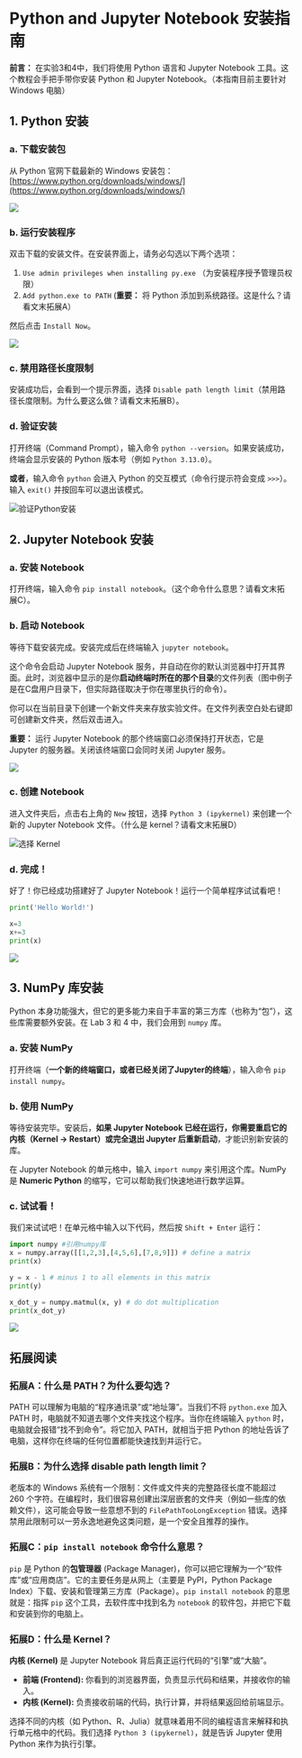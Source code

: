 # Python and Jupyter Notebook 安装指南

**前言：** 在实验3和4中，我们将使用 Python 语言和 Jupyter Notebook 工具。这个教程会手把手带你安装 Python 和 Jupyter Notebook。（本指南目前主要针对 Windows 电脑）

## 1. Python 安装

### a. 下载安装包
从 Python 官网下载最新的 Windows 安装包：
[https://www.python.org/downloads/windows/](https://www.python.org/downloads/windows/)

![](./media/image1.png)

### b. 运行安装程序
双击下载的安装文件。在安装界面上，请务必勾选以下两个选项：

1.  `Use admin privileges when installing py.exe` （为安装程序授予管理员权限）
2.  `Add python.exe to PATH` (**重要：** 将 Python 添加到系统路径。这是什么？请看文末拓展A）

然后点击 `Install Now`。

![](./media/image2.png)

### c. 禁用路径长度限制
安装成功后，会看到一个提示界面，选择 `Disable path length limit`（禁用路径长度限制。为什么要这么做？请看文末拓展B）。

### d. 验证安装
打开终端（Command Prompt），输入命令 `python --version`。如果安装成功，终端会显示安装的 Python 版本号（例如 `Python 3.13.0`）。

**或者**，输入命令 `python` 会进入 Python 的交互模式（命令行提示符会变成 `>>>`）。输入 `exit()` 并按回车可以退出该模式。

![验证Python安装](./media/image3.png)

## 2. Jupyter Notebook 安装

### a. 安装 Notebook
打开终端，输入命令 `pip install notebook`。（这个命令什么意思？请看文末拓展C）。

### b. 启动 Notebook
等待下载安装完成。安装完成后在终端输入 `jupyter notebook`。

这个命令会启动 Jupyter Notebook 服务，并自动在你的默认浏览器中打开其界面。此时，浏览器中显示的是你**启动终端时所在的那个目录**的文件列表（图中例子是在C盘用户目录下，但实际路径取决于你在哪里执行的命令）。

你可以在当前目录下创建一个新文件夹来存放实验文件。在文件列表空白处右键即可创建新文件夹，然后双击进入。

**重要：** 运行 Jupyter Notebook 的那个终端窗口必须保持打开状态，它是 Jupyter 的服务器。关闭该终端窗口会同时关闭 Jupyter 服务。

![](./media/image4.png)

### c. 创建 Notebook
进入文件夹后，点击右上角的 `New` 按钮，选择 `Python 3 (ipykernel)` 来创建一个新的 Jupyter Notebook 文件。（什么是 kernel？请看文末拓展D）

![选择 Kernel](./media/image5.png)

### d. 完成！
好了！你已经成功搭建好了 Jupyter Notebook！运行一个简单程序试试看吧！

```python
print('Hello World!')

x=3
x+=3
print(x)
```

![](./media/image6.png)

## 3. NumPy 库安装

Python 本身功能强大，但它的更多能力来自于丰富的第三方库（也称为“包”），这些库需要额外安装。在 Lab 3 和 4 中，我们会用到 `numpy` 库。

### a. 安装 NumPy
打开终端（**一个新的终端窗口，或者已经关闭了Jupyter的终端**），输入命令 `pip install numpy`。

### b. 使用 NumPy
等待安装完毕。安装后，**如果 Jupyter Notebook 已经在运行，你需要重启它的内核（Kernel -> Restart）或完全退出 Jupyter 后重新启动**，才能识别新安装的库。

在 Jupyter Notebook 的单元格中，输入 `import numpy` 来引用这个库。NumPy 是 **Numeric Python** 的缩写，它可以帮助我们快速地进行数学运算。

### c. 试试看！
我们来试试吧！在单元格中输入以下代码，然后按 `Shift + Enter` 运行：

```python
import numpy #引用numpy库
x = numpy.array([[1,2,3],[4,5,6],[7,8,9]]) # define a matrix
print(x)

y = x - 1 # minus 1 to all elements in this matrix
print(y)

x_dot_y = numpy.matmul(x, y) # do dot multiplication
print(x_dot_y)
```

![](./media/image7.png)

## 拓展阅读

### 拓展A：什么是 PATH？为什么要勾选？

PATH 可以理解为电脑的“程序通讯录”或“地址簿”。当我们不将 `python.exe` 加入 PATH 时，电脑就不知道去哪个文件夹找这个程序。当你在终端输入 `python` 时，电脑就会报错“找不到命令”。将它加入 PATH，就相当于把 Python 的地址告诉了电脑，这样你在终端的任何位置都能快速找到并运行它。

### 拓展B：为什么选择 disable path length limit？

老版本的 Windows 系统有一个限制：文件或文件夹的完整路径长度不能超过 260 个字符。在编程时，我们很容易创建出深层嵌套的文件夹（例如一些库的依赖文件），这可能会导致一些意想不到的 `FilePathTooLongException` 错误。选择禁用此限制可以一劳永逸地避免这类问题，是一个安全且推荐的操作。

### 拓展C：`pip install notebook` 命令什么意思？

`pip` 是 Python 的**包管理器** (Package Manager)，你可以把它理解为一个“软件库”或“应用商店”。它的主要任务是从网上（主要是 PyPI，Python Package Index）下载、安装和管理第三方库（Package）。`pip install notebook` 的意思就是：指挥 `pip` 这个工具，去软件库中找到名为 `notebook` 的软件包，并把它下载和安装到你的电脑上。

### 拓展D：什么是 Kernel？

**内核 (Kernel)** 是 Jupyter Notebook 背后真正运行代码的“引擎”或“大脑”。
-   **前端 (Frontend):** 你看到的浏览器界面，负责显示代码和结果，并接收你的输入。
-   **内核 (Kernel):** 负责接收前端的代码，执行计算，并将结果返回给前端显示。

选择不同的内核（如 Python、R、Julia）就意味着用不同的编程语言来解释和执行单元格中的代码。我们选择 `Python 3 (ipykernel)`，就是告诉 Jupyter 使用 Python 来作为执行引擎。